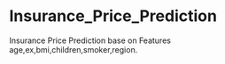# Insurance_Price_Prediction
Insurance Price Prediction base on Features  age,ex,bmi,children,smoker,region.
